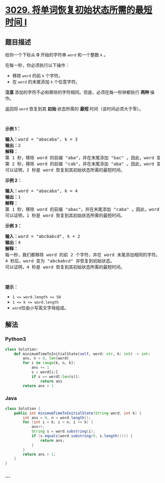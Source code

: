 # [3029. 将单词恢复初始状态所需的最短时间 I](https://leetcode.cn/problems/minimum-time-to-revert-word-to-initial-state-i)

## 题目描述

<!-- 这里写题目描述 -->

<p>给你一个下标从 <strong>0</strong> 开始的字符串 <code>word</code> 和一个整数 <code>k</code> 。</p>

<p>在每一秒，你必须执行以下操作：</p>

<ul>
	<li>移除 <code>word</code> 的前 <code>k</code> 个字符。</li>
	<li>在 <code>word</code> 的末尾添加 <code>k</code> 个任意字符。</li>
</ul>

<p><strong>注意 </strong>添加的字符不必和移除的字符相同。但是，必须在每一秒钟都执行 <strong>两种 </strong>操作。</p>

<p>返回将 <code>word</code> 恢复到其 <strong>初始 </strong>状态所需的 <strong>最短 </strong>时间（该时间必须大于零）。</p>

<p>&nbsp;</p>

<p><strong class="example">示例 1：</strong></p>

<pre>
<strong>输入：</strong>word = "abacaba", k = 3
<strong>输出：</strong>2
<strong>解释：</strong>
第 1 秒，移除 word 的前缀 "aba"，并在末尾添加 "bac" 。因此，word 变为 "cababac"。
第 2 秒，移除 word 的前缀 "cab"，并在末尾添加 "aba" 。因此，word 变为 "abacaba" 并恢复到始状态。
可以证明，2 秒是 word 恢复到其初始状态所需的最短时间。
</pre>

<p><strong class="example">示例 2：</strong></p>

<pre>
<strong>输入：</strong>word = "abacaba", k = 4
<strong>输出：</strong>1
<strong>解释：
</strong>第 1 秒，移除 word 的前缀 "abac"，并在末尾添加 "caba" 。因此，word 变为 "abacaba" 并恢复到初始状态。
可以证明，1 秒是 word 恢复到其初始状态所需的最短时间。
</pre>

<p><strong class="example">示例 3：</strong></p>

<pre>
<strong>输入：</strong>word = "abcbabcd", k = 2
<strong>输出：</strong>4
<strong>解释：</strong>
每一秒，我们都移除 word 的前 2 个字符，并在 word 末尾添加相同的字符。
4 秒后，word 变为 "abcbabcd" 并恢复到初始状态。
可以证明，4 秒是 word 恢复到其初始状态所需的最短时间。
</pre>

<p>&nbsp;</p>

<p><strong>提示：</strong></p>

<ul>
	<li><code>1 &lt;= word.length &lt;= 50</code></li>
	<li><code>1 &lt;= k &lt;= word.length</code></li>
	<li><code>word</code>仅由小写英文字母组成。</li>
</ul>


## 解法

<!-- 这里可写通用的实现逻辑 -->

<!-- tabs:start -->

### **Python3**

<!-- 这里可写当前语言的特殊实现逻辑 -->

```python
class Solution:
    def minimumTimeToInitialState(self, word: str, k: int) -> int:
        ans, n = 0, len(word)
        for i in range(k, n, k):
            ans += 1
            s = word[i:]
            if s == word[:len(s)]:
                return ans
        return ans + 1
```

### **Java**

<!-- 这里可写当前语言的特殊实现逻辑 -->

```java
class Solution {
    public int minimumTimeToInitialState(String word, int k) {
        int ans = 0, n = word.length();
        for (int i = k; i < n; i += k) {
            ans++;
            String s = word.substring(i);
            if (s.equals(word.substring(0, s.length()))) {
                return ans;
            }
        }
        return ans + 1;
    }
}
```

### **...**

```

```

<!-- tabs:end -->
